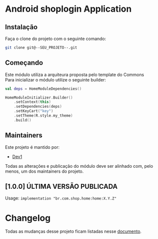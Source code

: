 # Android shoplogin Application

## Instalação

Faça o clone do projeto com o seguinte comando:
```bash
git clone git@--SEU_PROJETO--.git
```

## Começando

Este módulo utiliza a arquiteura proposta pelo template do Commons<br>
Para inicializar o módulo utilize o seguinte builder:

```kotlin
val deps = HomeModuleDependencies()

HomeModuleInitializer.Builder()
    .setContext(this)
    .setDependencies(deps)
    .setKeyCart("key")
    .setTheme(R.style.my_theme)
    .build()
```

## Maintainers

Este projeto é mantido por:
* [Dev1](http://github.com/dev1)

Todas as alterações e publicação do módulo deve ser alinhado com, pelo menos, um dos maintainers do projeto.

## [1.0.0] ÚLTIMA VERSÃO PUBLICADA

Usage: 
`implementation "br.com.shop.home:home:X.Y.Z"`

# Changelog

Todas as mudanças desse projeto ficam listadas nesse [documento](CHANGELOG.md).
